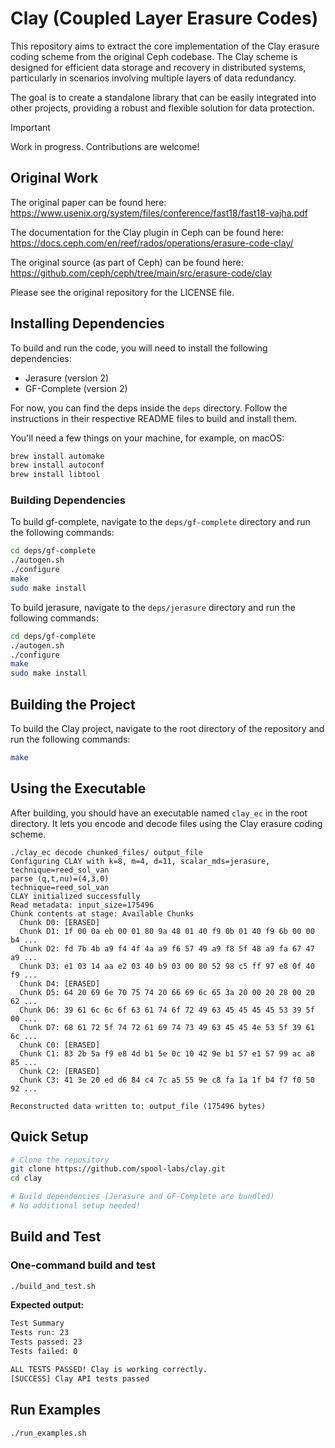 # Clay (Coupled Layer Erasure Codes)

This repository aims to extract the core implementation of the Clay erasure coding scheme from the original Ceph codebase. The Clay scheme is designed for efficient data storage and recovery in distributed systems, particularly in scenarios involving multiple layers of data redundancy.

The goal is to create a standalone library that can be easily integrated into other projects, providing a robust and flexible solution for data protection.

> [!Important]
> Work in progress. Contributions are welcome!

## Original Work

The original paper can be found here:
<https://www.usenix.org/system/files/conference/fast18/fast18-vajha.pdf>

The documentation for the Clay plugin in Ceph can be found here:
<https://docs.ceph.com/en/reef/rados/operations/erasure-code-clay/>

The original source (as part of Ceph) can be found here:
<https://github.com/ceph/ceph/tree/main/src/erasure-code/clay>

Please see the original repository for the LICENSE file.

## Installing Dependencies

To build and run the code, you will need to install the following dependencies:

- Jerasure (version 2)
- GF-Complete (version 2)

For now, you can find the deps inside the `deps` directory. Follow the instructions in their respective README files to build and install them.

You'll need a few things on your machine, for example, on macOS:

```bash
brew install automake
brew install autoconf
brew install libtool
```

### Building Dependencies

To build gf-complete, navigate to the `deps/gf-complete` directory and run the following commands:

```bash
cd deps/gf-complete
./autogen.sh
./configure
make
sudo make install
```

To build jerasure, navigate to the `deps/jerasure` directory and run the following commands:

```bash
cd deps/gf-complete
./autogen.sh
./configure
make
sudo make install
```

## Building the Project

To build the Clay project, navigate to the root directory of the repository and run the following commands:

```bash
make
```

## Using the Executable

After building, you should have an executable named `clay_ec` in the root directory. It lets you encode and decode files using the Clay erasure coding scheme.

```
./clay_ec decode chunked_files/ output_file
Configuring CLAY with k=8, m=4, d=11, scalar_mds=jerasure, technique=reed_sol_van
parse (q,t,nu)=(4,3,0)
technique=reed_sol_van
CLAY initialized successfully
Read metadata: input_size=175496
Chunk contents at stage: Available Chunks
  Chunk D0: [ERASED]
  Chunk D1: 1f 00 0a eb 00 01 80 9a 48 01 40 f9 0b 01 40 f9 6b 00 00 b4 ...
  Chunk D2: fd 7b 4b a9 f4 4f 4a a9 f6 57 49 a9 f8 5f 48 a9 fa 67 47 a9 ...
  Chunk D3: e1 03 14 aa e2 03 40 b9 03 00 80 52 98 c5 ff 97 e8 0f 40 f9 ...
  Chunk D4: [ERASED]
  Chunk D5: 64 20 69 6e 70 75 74 20 66 69 6c 65 3a 20 00 20 28 00 20 62 ...
  Chunk D6: 39 61 6c 6c 6f 63 61 74 6f 72 49 63 45 45 45 45 53 39 5f 00 ...
  Chunk D7: 68 61 72 5f 74 72 61 69 74 73 49 63 45 45 4e 53 5f 39 61 6c ...
  Chunk C0: [ERASED]
  Chunk C1: 83 2b 5a f9 e8 4d b1 5e 0c 10 42 9e b1 57 e1 57 99 ac a8 85 ...
  Chunk C2: [ERASED]
  Chunk C3: 41 3e 20 ed d6 84 c4 7c a5 55 9e c8 fa 1a 1f b4 f7 f0 50 92 ...

Reconstructed data written to: output_file (175496 bytes)
```

## Quick Setup

```bash
# Clone the repository
git clone https://github.com/spool-labs/clay.git
cd clay

# Build dependencies (Jerasure and GF-Complete are bundled)
# No additional setup needed!
```

## Build and Test

### One-command build and test

```bash
./build_and_test.sh
```

**Expected output:**

```bash
Test Summary
Tests run: 23
Tests passed: 23
Tests failed: 0

ALL TESTS PASSED! Clay is working correctly.
[SUCCESS] Clay API tests passed
```

## Run Examples

```bash
./run_examples.sh
```

